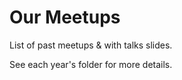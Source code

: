 # Our Meetups

List of past meetups &amp; with talks slides. 

See each year's folder for more details.
  